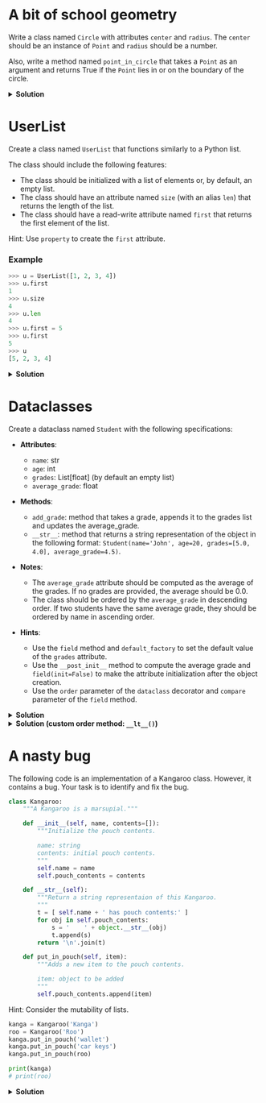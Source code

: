 # A bit of school geometry

Write a class named `Circle` with attributes `center` and `radius`. The `center` should be an instance of `Point` and `radius` should be a number.

Also, write a method named `point_in_circle` that takes a `Point` as an argument and returns True if the `Point` lies in or on the boundary of the circle.

<details><summary><b>Solution</b></summary>

```py
class Point:
    def __init__(self, x, y):
        self.x = x
        self.y = y

class Circle:
    def __init__(self, center, radius):
        self.center = center
        self.radius = radius

    def point_in_circle(self, point):
        return (point.x - self.center.x) ** 2 + (point.y - self.center.y) ** 2 <= self.radius ** 2
```
</details>


# UserList

Create a class named `UserList` that functions similarly to a Python list.

The class should include the following features:

* The class should be initialized with a list of elements or, by default, an empty list.
* The class should have an attribute named `size` (with an alias `len`) that returns the length of the list.
* The class should have a read-write attribute named `first` that returns the first element of the list.

Hint: Use `property` to create the `first` attribute.

### Example

```python
>>> u = UserList([1, 2, 3, 4])
>>> u.first
1
>>> u.size
4
>>> u.len
4
>>> u.first = 5
>>> u.first
5
>>> u
[5, 2, 3, 4]
```

<details><summary><b>Solution</b></summary>

```py
class UserList(list):
    def __init__(self, data=None):
        self.data = data if data is not None else []

    @property
    def size(self):
        return len(self.data)

    len = size

    @property
    def first(self):
        return self.data[0] if self.data else None

    @first.setter
    def first(self, value):
        if self.data:
            self.data[0] = value
        else:
            self.data.append(value)
```
</details>


# Dataclasses

Create a dataclass named `Student` with the following specifications:

* **Attributes**:
  * `name`: str
  * `age`: int
  * `grades`: List[float] (by default an empty list)
  * `average_grade`: float

* **Methods**:
  * `add_grade`: method that takes a grade, appends it to the grades list and updates the average_grade.
  * `__str__`: method that returns a string representation of the object in the following format: `Student(name='John', age=20, grades=[5.0, 4.0], average_grade=4.5)`.

* **Notes**:
  * The `average_grade` attribute should be computed as the average of the grades. If no grades are provided, the average should be 0.0.
  * The class should be ordered by the `average_grade` in descending order. If two students have the same average grade, they should be ordered by name in ascending order.

* **Hints**:
  * Use the `field` method and `default_factory` to set the default value of the `grades` attribute.
  * Use the `__post_init__` method to compute the average grade and `field(init=False)` to make the attribute initialization after the object creation.
  * Use the `order` parameter of the `dataclass` decorator and `compare` parameter of the `field` method.

<details><summary><b>Solution</b></summary>

```py
from dataclasses import dataclass, field
from typing import List

@dataclass(order=True)
class Student:
    name: str = field(compare=False)
    age: int = field(compare=False)
    grades: List[float] = field(default_factory=list, compare=False)
    average_grade: float = field(init=False, compare=True)

    def __post_init__(self):
        self.average_grade = sum(self.grades) / len(self.grades) if self.grades else 0.0

    def add_grade(self, grade):
        self.grades.append(grade)
        self.average_grade = sum(self.grades) / len(self.grades) if self.grades else 0.0

    def __str__(self):
        return f"Student(name='{self.name}', age={self.age}, grades={self.grades}, average_grade={self.average_grade})"
```
</details>


<details><summary><b>Solution (custom order method: <code>__lt__()</code>)</b></summary>

```py
from dataclasses import dataclass, field
from typing import List

@dataclass(order=False)
class Student:
    name: str = field(compare=False)
    age: int = field(compare=False)
    grades: List[float] = field(default_factory=list, compare=False)
    average_grade: float = field(init=False, compare=True)

    def __post_init__(self):
        self.average_grade = sum(self.grades) / len(self.grades) if self.grades else 0.0

    def __lt__(self, other):
        # compare students based on their average_grade, name
        return self.average_grade > other.average_grade or (self.average_grade == other.average_grade and self.name < other.name)

    def add_grade(self, grade):
        self.grades.append(grade)
        self.average_grade = sum(self.grades) / len(self.grades) if self.grades else 0.0

    def __str__(self):
        return f"Student(name='{self.name}', age={self.age}, grades={self.grades}, average_grade={self.average_grade})"


students = [
    Student("John", 20, [90, 80, 85]),
    Student("Jane", 19, [70, 75, 80]),
    Student("Dave", 22, [90, 95, 100]),
    Student("Diane", 21, [80, 85, 90]),
    Student("Mike", 19, [95, 100, 100]),
]
students.sort()
students
```
</details>


# A nasty bug

The following code is an implementation of a Kangaroo class. However, it contains a bug. Your task is to identify and fix the bug.

```python
class Kangaroo:
    """A Kangaroo is a marsupial."""

    def __init__(self, name, contents=[]):
        """Initialize the pouch contents.

        name: string
        contents: initial pouch contents.
        """
        self.name = name
        self.pouch_contents = contents

    def __str__(self):
        """Return a string representaion of this Kangaroo.
        """
        t = [ self.name + ' has pouch contents:' ]
        for obj in self.pouch_contents:
            s = '    ' + object.__str__(obj)
            t.append(s)
        return '\n'.join(t)

    def put_in_pouch(self, item):
        """Adds a new item to the pouch contents.

        item: object to be added
        """
        self.pouch_contents.append(item)
```

Hint: Consider the mutability of lists.
```python
kanga = Kangaroo('Kanga')
roo = Kangaroo('Roo')
kanga.put_in_pouch('wallet')
kanga.put_in_pouch('car keys')
kanga.put_in_pouch(roo)

print(kanga)
# print(roo)
```

<details><summary><b>Solution</b></summary>

```py
# The bug in the code arises from the mutability of lists in Python.
# The `contents` parameter of the `__init__` method has a default value of an empty list.
# This list is shared among all instances of the class, leading to unexpected behavior.

# Here's the fixed version of the code:

class Kangaroo:
    """A Kangaroo is a marsupial."""

    def __init__(self, name, contents=None):
        """Initialize the pouch contents.

        name: string
        contents: initial pouch contents.
        """
        self.name = name
        self.pouch_contents = contents if contents is not None else []

    def __str__(self):
        """Return a string representaion of this Kangaroo.
        """
        t = [ self.name + ' has pouch contents:' ]
        for obj in self.pouch_contents:
            s = '    ' + object.__str__(obj)
            t.append(s)
        return '\n'.join(t)

    def put_in_pouch(self, item):
        """Adds a new item to the pouch contents.

        item: object to be added
        """
        self.pouch_contents.append(item)

# Now, each instance of Kangaroo has its own list for `pouch_contents`,
# which prevents the side effects observed in the previous version.
```
</details>
